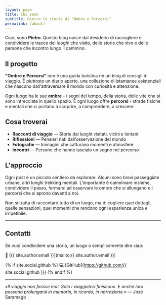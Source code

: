 ```yaml
---
layout: page
title: Chi sono
subtitle: Dietro le storie di "Ombre e Percorsi"
permalink: /about/
---
```


Ciao, sono **Pietro**. Questo blog nasce dal desiderio di raccogliere e condividere le tracce dei luoghi che visito, delle storie che vivo e delle persone che incontro lungo il cammino.

## Il progetto

**"Ombre e Percorsi"** non è una guida turistica né un blog di consigli di viaggio. È piuttosto un diario aperto, una collezione di istantanee esistenziali che nascono dall'attraversare il mondo con curiosità e attenzione.

Ogni luogo ha le sue **ombre** - i segni del tempo, della storia, delle vite che si sono intrecciate in quello spazio. E ogni luogo offre **percorsi** - strade fisiche e mentali che ci portano a scoprire, a comprendere, a crescere.

## Cosa troverai

- **Racconti di viaggio** — Storie dai luoghi visitati, vicini e lontani
- **Riflessioni** — Pensieri nati dall'osservazione del mondo
- **Fotografie** — Immagini che catturano momenti e atmosfere
- **Incontri** — Persone che hanno lasciato un segno nel percorso

## L'approccio

Ogni post è un piccolo sentiero da esplorare. Alcuni sono brevi passeggiate urbane, altri lunghi trekking mentali. L'importante è camminare insieme, condividere il passo, fermarsi ad osservare le ombre che si allungano e i percorsi che si aprono davanti a noi.

Non si tratta di raccontare tutto di un luogo, ma di cogliere quei dettagli, quelle sensazioni, quei momenti che rendono ogni esperienza unica e irripetibile.

---

## Contatti

Se vuoi condividere una storia, un luogo o semplicemente dire ciao:

📧 [{{ site.author.email }}](mailto:{{ site.author.email }})

{% if site.social.github %}
💻 [GitHub](https://github.com/{{ site.social.github }})
{% endif %}

---

*«Il viaggio non finisce mai. Solo i viaggiatori finiscono. E anche loro possono prolungarsi in memoria, in ricordo, in narrazione.»* — José Saramago
